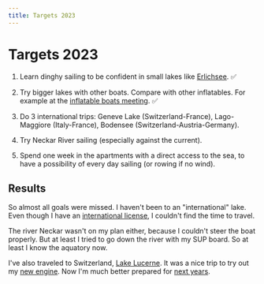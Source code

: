 ```yaml
---
title: Targets 2023
---
```

# Targets 2023

1. Learn dinghy sailing to be confident in small lakes like [Erlichsee](../trips/2023-06-09-erlichsee.md). :white_check_mark:

2. Try bigger lakes with other boats. Compare with other inflatables. For example at the [inflatable boats meeting](../trips/2023-06-03-altmuehlsee.md). :white_check_mark:

3. Do 3 international trips: Geneve Lake (Switzerland-France), Lago-Maggiore (Italy-France), Bodensee (Switzerland-Austria-Germany).

4. Try Neckar River sailing (especially against the current).

5. Spend one week in the apartments with a direct access to the sea, to have a possibility of every day sailing (or rowing if no wind).

## Results

So almost all goals were missed. I haven't been to an "international" lake. Even though I have an [international license](../boat/registration.md), I couldn't find the time to travel.

The river Neckar wasn't on my plan either, because I couldn't steer the boat properly. But at least I tried to go down the river with my SUP board. So at least I know the aquatory now.

I've also traveled to Switzerland, [Lake Lucerne](../trips/2023-10-09-luzerner-see.md). It was a nice trip to try out my [new engine](../boat/e-motor.md). Now I'm much better prepared for [next years](./current.md).